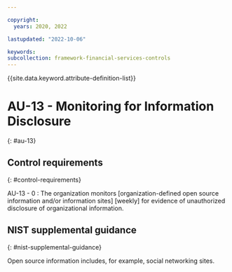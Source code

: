 ```yaml
---

copyright:
  years: 2020, 2022

lastupdated: "2022-10-06"

keywords: 
subcollection: framework-financial-services-controls
---
```


{{site.data.keyword.attribute-definition-list}}

               
# AU-13 - Monitoring for Information Disclosure
{: #au-13}

## Control requirements
{: #control-requirements}

AU-13 - 0
    : The organization monitors [organization-defined open source information and/or information sites] [weekly] for evidence of unauthorized disclosure of organizational information.

## NIST supplemental guidance
{: #nist-supplemental-guidance}

Open source information includes, for example, social networking sites.





